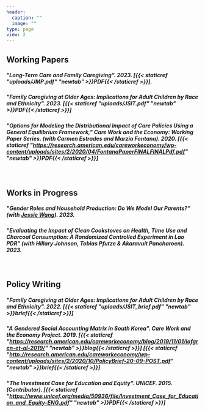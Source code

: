 ```yaml
---
header:
  caption: ""
  image: ""
type: page
view: 2
---
```


## Working Papers
  
##### "Long-Term Care and Family Caregiving". 2023. [{{< staticref "uploads/JMP.pdf" "newtab" >}}PDF{{< /staticref >}}].

##### "Family Caregiving at Older Ages: Implications for Adult Children by Race and Ethnicity". 2023. [{{< staticref "uploads/JSIT.pdf" "newtab" >}}PDF{{< /staticref >}}]

##### "Options for Modeling the Distributional Impact of Care Policies Using a General Equilibrium Framework," Care Work and the Economy: Working Paper Series. (with Carmen Estrades and Marzia Fontana). 2020. [{{< staticref "https://research.american.edu/careworkeconomy/wp-content/uploads/sites/2/2020/04/FontanaPaperFINALFINALPdf.pdf" "newtab" >}}PDF{{< /staticref >}}] 
<br>

## Works in Progress

##### "Gender Roles and Household Production: Do We Model Our Parents?" (with [Jessie Wang](https://econjessiewang.weebly.com/)). 2023.

##### "Evaluating the Impact of Clean Cookstoves on Health, Time Use and Charcoal Consumption: A Randomized Controlled Experiment in Lao PDR" (with Hillary Johnson, Tobias Pfutze & Akaravuit Pancharoen). 2023.
<br>

## Policy Writing

##### "Family Caregiving at Older Ages: Implications for Adult Children by Race and Ethnicity". 2022. [{{< staticref "uploads/JSIT_brief.pdf" "newtab" >}}brief{{< /staticref >}}]

##### "A Gendered Social Accounting Matrix in South Korea". Care Work and the Economy Project. 2019. [{{< staticref "https://research.american.edu/careworkeconomy/blog/2019/11/01/lofgren-et-al-2019/" "newtab" >}}blog{{< /staticref >}}] [{{< staticref "http://research.american.edu/careworkeconomy/wp-content/uploads/sites/2/2020/10/PolicyBrief-20-09-POST.pdf" "newtab" >}}brief{{< /staticref >}}] 

##### "The Investment Case for Education and Equity". UNICEF. 2015. (Contributor). [{{< staticref "https://www.unicef.org/media/50936/file/Investment_Case_for_Education_and_Equity-ENG.pdf" "newtab" >}}PDF{{< /staticref >}}]




